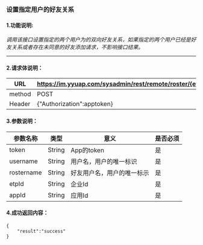 ### 设置指定用户的好友关系

#### 1.功能说明:
*调用该接口设置指定的两个用户为的双向好友关系，如果指定的两个用户已经是好友关系或者存在未同意的好友添加请求，不影响接口结果。*
***

#### 2.请求体说明：


|URL|https://im.yyuap.com/sysadmin/rest/remote/roster/{etpId}/{appId}/{username}/{rostername}|
|----|----|
|method|POST|
|Header|{"Authorization":apptoken}|

#### 3.参数说明：
|参数名称|类型|意义|是否必须|
|----|----|----|----|
|token|String|App的token|是|
|username|String|用户名，用户的唯一标识|是|
|rostername|String|好友用户名，用户的唯一标示|是|
|etpId|String|企业Id|是|
|appId|String|应用Id|是|


#### 4.成功返回内容：

	{
		"result":"success"
	}
